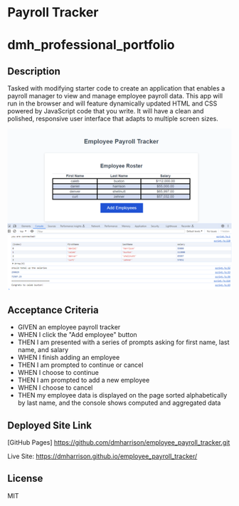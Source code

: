 # Payroll Tracker

# dmh_professional_portfolio

## Description

Tasked with modifying starter code to create an application that enables a payroll manager to view and manage employee payroll data. This app will run in the browser and will feature dynamically updated HTML and CSS powered by JavaScript code that you write. It will have a clean and polished, responsive user interface that adapts to multiple screen sizes.

<p align="center">
  <img alt="screenshot" src="./Assets/payroll_snapshot.png">
</p>

## Acceptance Criteria

- GIVEN an employee payroll tracker
- WHEN I click the "Add employee" button
- THEN I am presented with a series of prompts asking for first name, last name, and salary
- WHEN I finish adding an employee
- THEN I am prompted to continue or cancel
- WHEN I choose to continue
- THEN I am prompted to add a new employee
- WHEN I choose to cancel
- THEN my employee data is displayed on the page sorted alphabetically by last name, and the console shows computed and aggregated data

## Deployed Site Link

[GitHub Pages] https://github.com/dmharrison/employee_payroll_tracker.git

Live Site: https://dmharrison.github.io/employee_payroll_tracker/

## License

MIT
